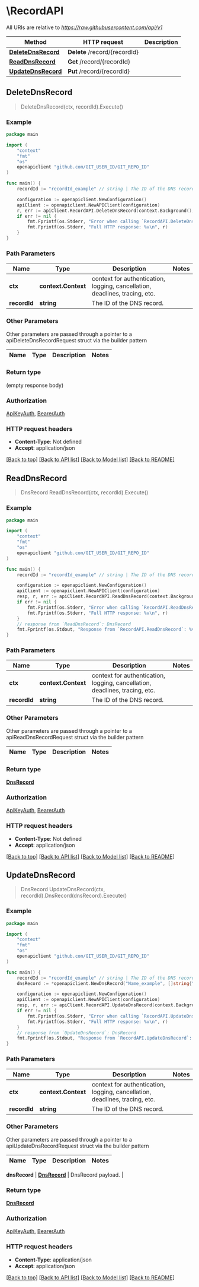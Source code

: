 # \RecordAPI

All URIs are relative to *https://raw.githubusercontent.com/api/v1*

Method | HTTP request | Description
------------- | ------------- | -------------
[**DeleteDnsRecord**](RecordAPI.md#DeleteDnsRecord) | **Delete** /record/{recordId} | 
[**ReadDnsRecord**](RecordAPI.md#ReadDnsRecord) | **Get** /record/{recordId} | 
[**UpdateDnsRecord**](RecordAPI.md#UpdateDnsRecord) | **Put** /record/{recordId} | 



## DeleteDnsRecord

> DeleteDnsRecord(ctx, recordId).Execute()





### Example

```go
package main

import (
	"context"
	"fmt"
	"os"
	openapiclient "github.com/GIT_USER_ID/GIT_REPO_ID"
)

func main() {
	recordId := "recordId_example" // string | The ID of the DNS record.

	configuration := openapiclient.NewConfiguration()
	apiClient := openapiclient.NewAPIClient(configuration)
	r, err := apiClient.RecordAPI.DeleteDnsRecord(context.Background(), recordId).Execute()
	if err != nil {
		fmt.Fprintf(os.Stderr, "Error when calling `RecordAPI.DeleteDnsRecord``: %v\n", err)
		fmt.Fprintf(os.Stderr, "Full HTTP response: %v\n", r)
	}
}
```

### Path Parameters


Name | Type | Description  | Notes
------------- | ------------- | ------------- | -------------
**ctx** | **context.Context** | context for authentication, logging, cancellation, deadlines, tracing, etc.
**recordId** | **string** | The ID of the DNS record. | 

### Other Parameters

Other parameters are passed through a pointer to a apiDeleteDnsRecordRequest struct via the builder pattern


Name | Type | Description  | Notes
------------- | ------------- | ------------- | -------------


### Return type

 (empty response body)

### Authorization

[ApiKeyAuth](../README.md#ApiKeyAuth), [BearerAuth](../README.md#BearerAuth)

### HTTP request headers

- **Content-Type**: Not defined
- **Accept**: application/json

[[Back to top]](#) [[Back to API list]](../README.md#documentation-for-api-endpoints)
[[Back to Model list]](../README.md#documentation-for-models)
[[Back to README]](../README.md)


## ReadDnsRecord

> DnsRecord ReadDnsRecord(ctx, recordId).Execute()





### Example

```go
package main

import (
	"context"
	"fmt"
	"os"
	openapiclient "github.com/GIT_USER_ID/GIT_REPO_ID"
)

func main() {
	recordId := "recordId_example" // string | The ID of the DNS record.

	configuration := openapiclient.NewConfiguration()
	apiClient := openapiclient.NewAPIClient(configuration)
	resp, r, err := apiClient.RecordAPI.ReadDnsRecord(context.Background(), recordId).Execute()
	if err != nil {
		fmt.Fprintf(os.Stderr, "Error when calling `RecordAPI.ReadDnsRecord``: %v\n", err)
		fmt.Fprintf(os.Stderr, "Full HTTP response: %v\n", r)
	}
	// response from `ReadDnsRecord`: DnsRecord
	fmt.Fprintf(os.Stdout, "Response from `RecordAPI.ReadDnsRecord`: %v\n", resp)
}
```

### Path Parameters


Name | Type | Description  | Notes
------------- | ------------- | ------------- | -------------
**ctx** | **context.Context** | context for authentication, logging, cancellation, deadlines, tracing, etc.
**recordId** | **string** | The ID of the DNS record. | 

### Other Parameters

Other parameters are passed through a pointer to a apiReadDnsRecordRequest struct via the builder pattern


Name | Type | Description  | Notes
------------- | ------------- | ------------- | -------------


### Return type

[**DnsRecord**](DnsRecord.md)

### Authorization

[ApiKeyAuth](../README.md#ApiKeyAuth), [BearerAuth](../README.md#BearerAuth)

### HTTP request headers

- **Content-Type**: Not defined
- **Accept**: application/json

[[Back to top]](#) [[Back to API list]](../README.md#documentation-for-api-endpoints)
[[Back to Model list]](../README.md#documentation-for-models)
[[Back to README]](../README.md)


## UpdateDnsRecord

> DnsRecord UpdateDnsRecord(ctx, recordId).DnsRecord(dnsRecord).Execute()





### Example

```go
package main

import (
	"context"
	"fmt"
	"os"
	openapiclient "github.com/GIT_USER_ID/GIT_REPO_ID"
)

func main() {
	recordId := "recordId_example" // string | The ID of the DNS record.
	dnsRecord := *openapiclient.NewDnsRecord("Name_example", []string{"Addresses_example"}) // DnsRecord | DnsRecord payload.

	configuration := openapiclient.NewConfiguration()
	apiClient := openapiclient.NewAPIClient(configuration)
	resp, r, err := apiClient.RecordAPI.UpdateDnsRecord(context.Background(), recordId).DnsRecord(dnsRecord).Execute()
	if err != nil {
		fmt.Fprintf(os.Stderr, "Error when calling `RecordAPI.UpdateDnsRecord``: %v\n", err)
		fmt.Fprintf(os.Stderr, "Full HTTP response: %v\n", r)
	}
	// response from `UpdateDnsRecord`: DnsRecord
	fmt.Fprintf(os.Stdout, "Response from `RecordAPI.UpdateDnsRecord`: %v\n", resp)
}
```

### Path Parameters


Name | Type | Description  | Notes
------------- | ------------- | ------------- | -------------
**ctx** | **context.Context** | context for authentication, logging, cancellation, deadlines, tracing, etc.
**recordId** | **string** | The ID of the DNS record. | 

### Other Parameters

Other parameters are passed through a pointer to a apiUpdateDnsRecordRequest struct via the builder pattern


Name | Type | Description  | Notes
------------- | ------------- | ------------- | -------------

 **dnsRecord** | [**DnsRecord**](DnsRecord.md) | DnsRecord payload. | 

### Return type

[**DnsRecord**](DnsRecord.md)

### Authorization

[ApiKeyAuth](../README.md#ApiKeyAuth), [BearerAuth](../README.md#BearerAuth)

### HTTP request headers

- **Content-Type**: application/json
- **Accept**: application/json

[[Back to top]](#) [[Back to API list]](../README.md#documentation-for-api-endpoints)
[[Back to Model list]](../README.md#documentation-for-models)
[[Back to README]](../README.md)

